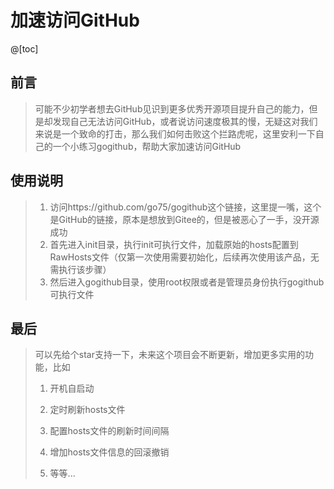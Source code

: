 # 加速访问GitHub

@[toc]

## 前言
>可能不少初学者想去GitHub见识到更多优秀开源项目提升自己的能力，但是却发现自己无法访问GitHub，或者说访问速度极其的慢，无疑这对我们来说是一个致命的打击，那么我们如何击败这个拦路虎呢，这里安利一下自己的一个小练习gogithub，帮助大家加速访问GitHub

## 使用说明
>1. 访问https://github.com/go75/gogithub这个链接，这里提一嘴，这个是GitHub的链接，原本是想放到Gitee的，但是被恶心了一手，没开源成功
>2. 首先进入init目录，执行init可执行文件，加载原始的hosts配置到RawHosts文件（仅第一次使用需要初始化，后续再次使用该产品，无需执行该步骤）
>3. 然后进入gogithub目录，使用root权限或者是管理员身份执行gogithub可执行文件

## 最后
> 可以先给个star支持一下，未来这个项目会不断更新，增加更多实用的功能，比如
>
> 1. 开机自启动
>
> 2. 定时刷新hosts文件
>
> 3. 配置hosts文件的刷新时间间隔
>
> 4. 增加hosts文件信息的回滚撤销
>
> 5. 等等...